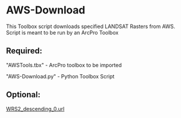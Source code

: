# AWS-Download

 This Toolbox script downloads specified LANDSAT Rasters from AWS. Script is meant to be run by an ArcPro Toolbox
 
 
 ## Required:
 "AWSTools.tbx" - ArcPro toolbox to be imported
 
 "AWS-Download.py" - Python Toolbox Script
 
 ## Optional:
 [WRS2_descending_0.url](https://www.arcgis.com/home/item.html?id=5043aa5c3f4e4c148a436782f777e262)
 
 
 
 
